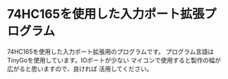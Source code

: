 # 74HC165を使用した入力ポート拡張プログラム
74HC165を使用した入力ポート拡張用のプログラムです。
プログラム言語はTinyGoを使用しています。IOポートが少ない
マイコンで使用すると製作の幅が広がると思いますので、良ければ
活用してください。
